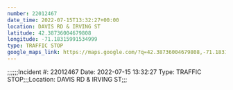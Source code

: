 ```yaml
---
number: 22012467
date_time: 2022-07-15T13:32:27+00:00
location: DAVIS RD & IRVING ST
latitude: 42.38736004679808
longitude: -71.18315991534999
type: TRAFFIC STOP
google_maps_link: https://maps.google.com/?q=42.38736004679808,-71.18315991534999
---
```


;;;;;;Incident #: 22012467   Date: 2022-07-15 13:32:27    Type: TRAFFIC STOP;;;Location: DAVIS RD & IRVING ST;;;
